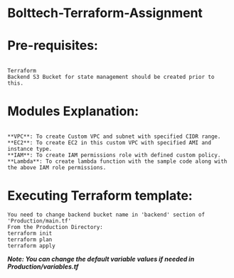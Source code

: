 # Bolttech-Terraform-Assignment

# Pre-requisites:

```

Terraform
Backend S3 Bucket for state management should be created prior to this.

```

# Modules Explanation:

```

**VPC**: To create Custom VPC and subnet with specified CIDR range.
**EC2**: To create EC2 in this custom VPC with specified AMI and instance type.
**IAM**: To create IAM permissions role with defined custom policy.
**Lambda**: To create lambda function with the sample code along with the above IAM role permissions. 

```

# Executing Terraform template:

```
You need to change backend bucket name in 'backend' section of 'Production/main.tf'
From the Production Directory:
terraform init
terraform plan
terraform apply

```

***Note: You can change the default variable values if needed in Production/variables.tf***




